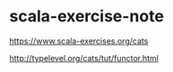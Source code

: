 # scala-exercise-note


https://www.scala-exercises.org/cats


http://typelevel.org/cats/tut/functor.html
